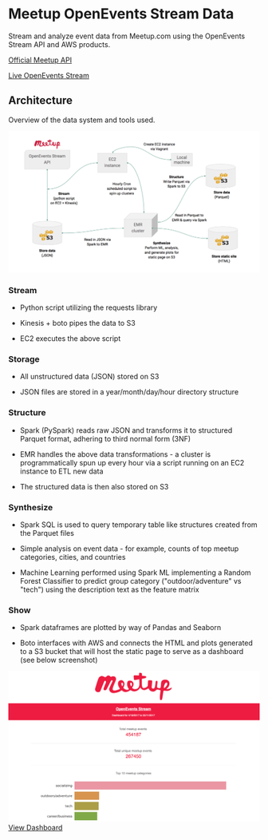 # Meetup OpenEvents Stream Data

Stream and analyze event data from Meetup.com using the OpenEvents Stream API and AWS products.

[Official Meetup API](https://www.meetup.com/meetup_api/docs/stream/2/open_events/)

[Live OpenEvents Stream](http://stream.meetup.com/2/open_events)

## Architecture
Overview of the data system and tools used.

![dag](images/dag.png)

### Stream
- Python script utilizing the requests library

- Kinesis + boto pipes the data to S3

- EC2 executes the above script


### Storage
- All unstructured data (JSON) stored on S3

- JSON files are stored in a year/month/day/hour directory structure

### Structure
- Spark (PySpark) reads raw JSON and transforms it to structured Parquet format, adhering to third normal form (3NF)

- EMR handles the above data transformations - a cluster is programmatically spun up every hour via a script running on an EC2 instance to ETL new data

- The structured data is then also stored on S3

### Synthesize
- Spark SQL is used to query temporary table like structures created from the Parquet files

- Simple analysis on event data - for example, counts of top meetup categories, cities, and countries

- Machine Learning performed using Spark ML implementing a Random Forest Classifier to predict group category ("outdoor/adventure" vs "tech") using the description text as the feature matrix

### Show
- Spark dataframes are plotted by way of Pandas and Seaborn

- Boto interfaces with AWS and connects the HTML and plots generated to a S3 bucket that will host the static page to serve as a dashboard (see below screenshot)

![dashboard](images/dashboard.png)
[View Dashboard](https://s3.amazonaws.com/meetupevents-dashboard/meetupevents-report.html)

